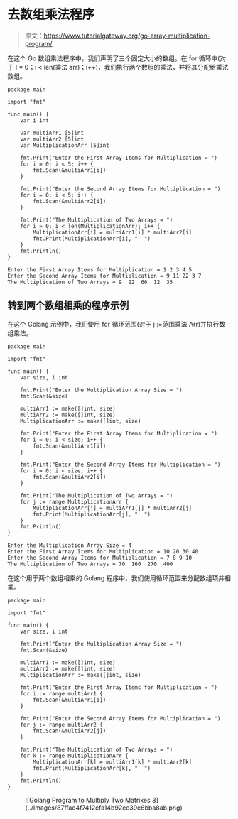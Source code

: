 # 去数组乘法程序

> 原文：<https://www.tutorialgateway.org/go-array-multiplication-program/>

在这个 Go 数组乘法程序中，我们声明了三个固定大小的数组。在 for 循环中(对于 I = 0；i < len(乘法 arr)；i++)，我们执行两个数组的乘法，并将其分配给乘法数组。

```
package main

import "fmt"

func main() {
    var i int

    var multiArr1 [5]int
    var multiArr2 [5]int
    var MultiplicationArr [5]int

    fmt.Print("Enter the First Array Items for Multiplication = ")
    for i = 0; i < 5; i++ {
        fmt.Scan(&multiArr1[i])
    }

    fmt.Print("Enter the Second Array Items for Multiplication = ")
    for i = 0; i < 5; i++ {
        fmt.Scan(&multiArr2[i])
    }

    fmt.Print("The Multiplication of Two Arrays = ")
    for i = 0; i < len(MultiplicationArr); i++ {
        MultiplicationArr[i] = multiArr1[i] * multiArr2[i]
        fmt.Print(MultiplicationArr[i], "  ")
    }
    fmt.Println()
}
```

```
Enter the First Array Items for Multiplication = 1 2 3 4 5
Enter the Second Array Items for Multiplication = 9 11 22 3 7
The Multiplication of Two Arrays = 9  22  66  12  35 
```

## 转到两个数组相乘的程序示例

在这个 Golang 示例中，我们使用 for 循环范围(对于 j :=范围乘法 Arr)并执行数组乘法。

```
package main

import "fmt"

func main() {
    var size, i int

    fmt.Print("Enter the Multiplication Array Size = ")
    fmt.Scan(&size)

    multiArr1 := make([]int, size)
    multiArr2 := make([]int, size)
    MultiplicationArr := make([]int, size)

    fmt.Print("Enter the First Array Items for Multiplication = ")
    for i = 0; i < size; i++ {
        fmt.Scan(&multiArr1[i])
    }

    fmt.Print("Enter the Second Array Items for Multiplication = ")
    for i = 0; i < size; i++ {
        fmt.Scan(&multiArr2[i])
    }

    fmt.Print("The Multiplication of Two Arrays = ")
    for j := range MultiplicationArr {
        MultiplicationArr[j] = multiArr1[j] * multiArr2[j]
        fmt.Print(MultiplicationArr[j], "  ")
    }
    fmt.Println()
}
```

```
Enter the Multiplication Array Size = 4
Enter the First Array Items for Multiplication = 10 20 30 40
Enter the Second Array Items for Multiplication = 7 8 9 10
The Multiplication of Two Arrays = 70  160  270  400 
```

在这个用于两个数组相乘的 Golang 程序中，我们使用循环范围来分配数组项并相乘。

```
package main

import "fmt"

func main() {
    var size, i int

    fmt.Print("Enter the Multiplication Array Size = ")
    fmt.Scan(&size)

    multiArr1 := make([]int, size)
    multiArr2 := make([]int, size)
    MultiplicationArr := make([]int, size)

    fmt.Print("Enter the First Array Items for Multiplication = ")
    for i := range multiArr1 {
        fmt.Scan(&multiArr1[i])
    }

    fmt.Print("Enter the Second Array Items for Multiplication = ")
    for j := range multiArr2 {
        fmt.Scan(&multiArr2[j])
    }

    fmt.Print("The Multiplication of Two Arrays = ")
    for k := range MultiplicationArr {
        MultiplicationArr[k] = multiArr1[k] * multiArr2[k]
        fmt.Print(MultiplicationArr[k], "  ")
    }
    fmt.Println()
}
```

<figure class="wp-block-image size-large">![Golang Program to Multiply Two Matrixes 3](../Images/87ffae4f7412cfa14b92ce39e6bba8ab.png)</figure>